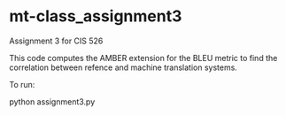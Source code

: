 mt-class_assignment3
====================

Assignment 3 for CIS 526

This code computes the AMBER extension for the BLEU metric to find the correlation between refence and machine translation systems.

To run: 

  python assignment3.py
